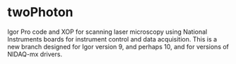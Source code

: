 # twoPhoton
Igor Pro code and XOP for scanning laser microscopy using National Instruments boards for instrument control and data acquisition. This 
is a new branch designed for Igor version 9, and perhaps 10, and for versions of NIDAQ-mx drivers.
